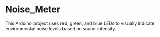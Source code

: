 # Noise_Meter
 This Arduino project uses red, green, and blue LEDs to visually indicate environmental noise levels based on sound intensity.
